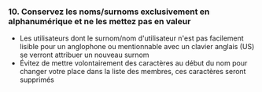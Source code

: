 ### 10. Conservez les noms/surnoms exclusivement en alphanumérique et ne les mettez pas en valeur

- Les utilisateurs dont le surnom/nom d'utilisateur n'est pas facilement lisible pour un anglophone ou mentionnable avec un clavier anglais (US) se verront attribuer un nouveau surnom
- Évitez de mettre volontairement des caractères au début du nom pour changer votre place dans la liste des membres, ces caractères seront supprimés
